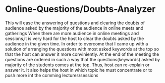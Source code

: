 # Online-Questions/Doubts-Analyzer
This will ease the answering of questions and clearing the doubts of audience asked by the majority of the audience in online meets and gatherings
When there are more audience in online meetings and sessions,it is very hard for the host to clear the doubts asked by the audience in the given time.
In order to overcome that I came up with a solution of arranging the questions with most asked keywords at the top so that the host can answer it more conviniently.
At the end of the meeting the questions are ordered in such a way that the questions(keywords) asked by majority of the students comes at the top.
Thus, host can re-explain or answer it.
It also helps the host in which topic he must concentrate or to push more int the comming lectures/sessions

